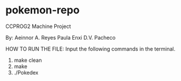 # pokemon-repo
CCPROG2 Machine Project

By: Aeinnor A. Reyes
    Paula Enxi D.V. Pacheco

HOW TO RUN THE FILE:
Input the following commands in the terminal.
  1. make clean
  2. make
  3. ./Pokedex
